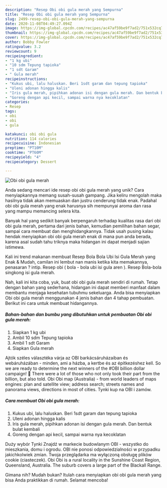 ```yaml
---
description: "Resep Obi obi gula merah yang Sempurna"
title: "Resep Obi obi gula merah yang Sempurna"
slug: 2499-resep-obi-obi-gula-merah-yang-sempurna
date: 2020-11-08T04:49:27.094Z
image: https://img-global.cpcdn.com/recipes/ac47af59be9f7ad2/751x532cq70/obi-obi-gula-merah-foto-resep-utama.jpg
thumbnail: https://img-global.cpcdn.com/recipes/ac47af59be9f7ad2/751x532cq70/obi-obi-gula-merah-foto-resep-utama.jpg
cover: https://img-global.cpcdn.com/recipes/ac47af59be9f7ad2/751x532cq70/obi-obi-gula-merah-foto-resep-utama.jpg
author: Bobby Fowler
ratingvalue: 3.2
reviewcount: 9
recipeingredient:
- "1 kg ubi"
- "10 sdm Tepung tapioka"
- "1 sdt Garam"
- " Gula merah"
recipeinstructions:
- "Kukus ubi, lalu haluskan. Beri 1sdt garam dan tepung tapioka"
- "Uleni adonan hingga kalis"
- "Iris gula merah, pipihkan adonan isi dengan gula merah. Dan bentuk bulat kembali"
- "Goreng dengan api kecil, sampai warna nya kecoklatan"
categories:
- Resep
tags:
- obi
- obi
- gula

katakunci: obi obi gula 
nutrition: 114 calories
recipecuisine: Indonesian
preptime: "PT10M"
cooktime: "PT60M"
recipeyield: "4"
recipecategory: Dessert

---
```



![Obi obi gula merah](https://img-global.cpcdn.com/recipes/ac47af59be9f7ad2/751x532cq70/obi-obi-gula-merah-foto-resep-utama.jpg)

Anda sedang mencari ide resep obi obi gula merah yang unik? Cara menyiapkannya memang susah-susah gampang. Jika keliru mengolah maka hasilnya tidak akan memuaskan dan justru cenderung tidak enak. Padahal obi obi gula merah yang enak harusnya sih mempunyai aroma dan rasa yang mampu memancing selera kita.

Banyak hal yang sedikit banyak berpengaruh terhadap kualitas rasa dari obi obi gula merah, pertama dari jenis bahan, kemudian pemilihan bahan segar, sampai cara membuat dan menghidangkannya. Tidak usah pusing kalau hendak menyiapkan obi obi gula merah enak di mana pun anda berada, karena asal sudah tahu triknya maka hidangan ini dapat menjadi sajian istimewa.

Kali ini trend makanan membuat Resep Bola Bola Ubi Isi Gula Merah yang Enak &amp; Mudah, camilan ini lembut nan manis ketika kita memakannya, penasaran ? intip. Resep obi ( bola - bola ubi isi gula aren ). Resep Bola-bola singkong isi gula merah.


Nah, kali ini kita coba, yuk, buat obi obi gula merah sendiri di rumah. Tetap dengan bahan yang sederhana, hidangan ini dapat memberi manfaat dalam membantu menjaga kesehatan tubuhmu sekeluarga. Anda bisa menyiapkan Obi obi gula merah menggunakan 4 jenis bahan dan 4 tahap pembuatan. Berikut ini cara untuk membuat hidangannya.

<!--inarticleads1-->

##### Bahan-bahan dan bumbu yang dibutuhkan untuk pembuatan Obi obi gula merah:

1. Siapkan 1 kg ubi
1. Ambil 10 sdm Tepung tapioka
1. Ambil 1 sdt Garam
1. Siapkan  Gula merah


Ajtók széles választéka várja az OBI barkácsáruházaiban és webáruházában - minden, ami a házba, a kertbe és az építkezéshez kell. So we are ready to determine the next winners of the #OBI billion dollar campaign! 🥳 There were a lot of those who not only took their part from the billion, but also told. Obi Obi map (Australia) - from world leaders of maps engines: plan and satellite view; address search; streets names and panorama views, directions in most of cities. Tynki kup na OBI i zamów. 

<!--inarticleads2-->

##### Cara membuat Obi obi gula merah:

1. Kukus ubi, lalu haluskan. Beri 1sdt garam dan tepung tapioka
1. Uleni adonan hingga kalis
1. Iris gula merah, pipihkan adonan isi dengan gula merah. Dan bentuk bulat kembali
1. Goreng dengan api kecil, sampai warna nya kecoklatan


Duży wybór Tynki Znajdź w markecie budowlanym OBI - wszystko do mieszkania, domu i ogrodu. OBI nie ponosi odpowiedzialności w przypadku jakichkolwiek zmian. Twoja przeglądarka ma wyłączoną obsługę plików cookie (ciasteczek). Obi Obi is a rural locality in the Sunshine Coast Region, Queensland, Australia. The suburb covers a large part of the Blackall Range. 

Gimana nih? Mudah bukan? Itulah cara menyiapkan obi obi gula merah yang bisa Anda praktikkan di rumah. Selamat mencoba!
